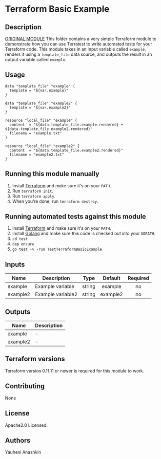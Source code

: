 # Terraform Basic Example

## Description
[ORIGINAL MODULE](https://github.com/gruntwork-io/terratest/tree/master/examples/terraform-basic-example)
This folder contains a very simple Terraform module to demonstrate how you can use Terratest to write automated tests
for your Terraform code. This module takes in an input variable called `example`, renders it using a `template_file`
data source, and outputs the result in an output variable called `example`.

## Usage

```hcl
data "template_file" "example" {
  template = "${var.example}"
}

data "template_file" "example2" {
  template = "${var.example2}"
}

resource "local_file" "example" {
  content  = "${data.template_file.example.rendered} + ${data.template_file.example2.rendered}"
  filename = "example.txt"
}

resource "local_file" "example2" {
  content  = "${data.template_file.example2.rendered}"
  filename = "example2.txt"
}
```

## Running this module manually

1. Install [Terraform](https://www.terraform.io/) and make sure it's on your `PATH`.
1. Run `terraform init`.
1. Run `terraform apply`.
1. When you're done, run `terraform destroy`.



## Running automated tests against this module

1. Install [Terraform](https://www.terraform.io/) and make sure it's on your `PATH`.
1. Install [Golang](https://golang.org/) and make sure this code is checked out into your `GOPATH`.
1. `cd test`
1. `dep ensure`
1. `go test -v -run TestTerraformBasicExample`




## Inputs

| Name | Description | Type | Default | Required |
|------|-------------|:----:|:-----:|:-----:|
| example | Example variable | string | example | no |
| example2 | Example variable2 | string | example2 | no |



## Outputs

| Name | Description |
|------|-------------|
| example | - |
| example2 | - |


## Terraform versions

Terraform version 0.11.11 or newer is required for this module to work.

## Contributing

None

## License

Apache2.0 Licensed.

## Authors

Yauheni Anashkin
